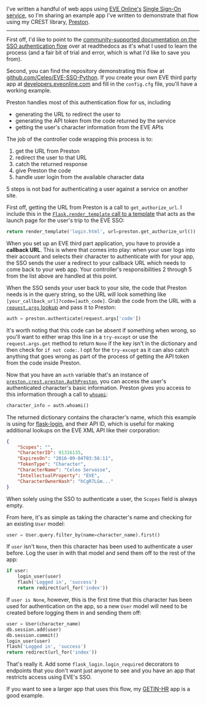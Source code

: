 I've written a handful of web apps using [EVE Online's](https://www.eveonline.com/) [Single Sign-On service](https://community.eveonline.com/news/dev-blogs/eve-online-sso-and-what-you-need-to-know/), so I'm sharing an example app I've written to demonstrate that flow using my CREST library, [Preston](https://celeodor.com/prest/).

---

First off, I'd like to point to the [community-supported documentation on the SSO authentication flow](https://eveonline-third-party-documentation.readthedocs.io/en/latest/sso/authentication.html) over at readthedocs as it's what I used to learn the process (and a fair bit of trial and error, which is what I'd like to save you from).

Second, you can find the repository demonstrating this flow at [github.com/Celeo/EVE-SSO-Python](https://github.com/Celeo/EVE-SSO-Python). If you create your own EVE third party app at [developers.eveonline.com](http://developers.eveonline.com) and fill in the `config.cfg` file, you'll have a working example.

Preston handles most of this authentication flow for us, including

* generating the URL to redirect the user to
* generating the API token from the code returned by the service
* getting the user's character information from the EVE APIs

The job of the controller code wrapping this process is to:

1. get the URL from Preston
2. redirect the user to that URL
3. catch the returned response
4. give Preston the code
5. handle user login from the available character data

5 steps is not bad for authenticating a user against a service on another site.

First off, getting the URL from Preston is a call to `get_authorize_url`. I include this in the [`Flask.render_template` call to a template](https://github.com/Celeo/EVE-SSO-Python/blob/bc697dd2f1201254147b63a7bbf1a04669357d82/eve_sso/app.py#L64) that acts as the launch page for the user's trip to the EVE SSO:

```python
return render_template('login.html', url=preston.get_authorize_url())
```

When you set up an EVE third part application, you have to provide a **callback URL**. This is where that comes into play: when your user logs into their account and selects their character to authenticate with for your app, the SSO sends the user a redirect to your callback URL which needs to come back to your web app. Your controller's responsibilities 2 through 5 from the list above are handled at this point.

When the SSO sends your user back to your site, the code that Preston needs is in the query string, so the URL will look something like `[your_callback_url]?code=[auth_code]`. Grab the code from the URL with a [`request.args` lookup](https://github.com/Celeo/EVE-SSO-Python/blob/bc697dd2f1201254147b63a7bbf1a04669357d82/eve_sso/app.py#L86) and pass it to Preston:

```python
auth = preston.authenticate(request.args['code'])
```

It's worth noting that this code can be absent if something when wrong, so you'll want to either wrap this line in a `try-except` or use the `request.args.get` method to return `None` if the key isn't in the dictionary and then check for `if not code:`. I opt for the `try-except` as it can also catch anything that goes wrong as part of the process of getting the API token from the code inside Preston.

Now that you have an `auth` variable that's an instance of [`preston.crest.preston.AuthPreston`](https://github.com/Celeo/Preston/blob/master/preston/crest/preston.py#L270), you can access the user's authenticated character's basic information. Preston gives you access to this information through a call to [`whoami`](https://github.com/Celeo/Preston/blob/master/preston/crest/preston.py#L293):

```python
character_info = auth.whoami()
```

The returned dictionary contains the character's name, which this example is using for [flask-login](https://flask-login.readthedocs.io/en/latest/), and their API ID, which is useful for making additional lookups on the EVE XML API like their corporation:

```json
{
	"Scopes": "",
	"CharacterID": 91316135,
	"ExpiresOn": "2016-09-04T03:56:11",
	"TokenType": "Character",
	"CharacterName": "Celeo Servasse",
	"IntellectualProperty": "EVE",
	"CharacterOwnerHash": "hCgR7LGm..."
}
```

When solely using the SSO to authenticate a user, the `Scopes` field is always empty.

From here, it's as simple as taking the character's name and checking for an existing `User` model:

```python
user = User.query.filter_by(name=character_name).first()
```

If `user` isn't `None`, then this character has been used to authenticate a user before. Log the user in with that model and send them off to the rest of the app:

```python
if user:
    login_user(user)
    flash('Logged in', 'success')
    return redirect(url_for('index'))
```

If `user is None`, however, this is the first time that this character has been used for authentication on the app, so a new `User` model will need to be created before logging them in and sending them off:

```python
user = User(character_name)
db.session.add(user)
db.session.commit()
login_user(user)
flash('Logged in', 'success')
return redirect(url_for('index'))
```

That's really it. Add some `flask_login.login_required` decorators to endpoints that you don't want just anyone to see and you have an app that restricts access using EVE's SSO.

If you want to see a larger app that uses this flow, my [GETIN-HR](https://github.com/Celeo/GETIN-HR) app is a good example.